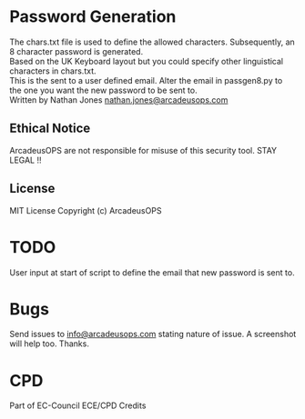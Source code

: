 # Password Generation
The chars.txt file is used to define the allowed characters. Subsequently, an 8 character password is generated. <br/>
Based on the UK Keyboard layout but you could specify other linguistical characters in chars.txt. <br/>
This is the sent to a user defined email. Alter the email in passgen8.py to the one you want the new password to be sent to. <br/>
Written by Nathan Jones nathan.jones@arcadeusops.com <br/>

## Ethical Notice
ArcadeusOPS are not responsible for misuse of this security tool. STAY LEGAL !!<br/>

## License
MIT License
Copyright (c) ArcadeusOPS

# TODO
User input at start of script to define the email that new password is sent to.

# Bugs
Send issues to info@arcadeusops.com stating nature of issue. A screenshot will help too. Thanks.

# CPD
Part of EC-Council ECE/CPD Credits
